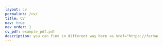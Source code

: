 ```yaml
---
layout: cv
permalink: /cv/
title: CV
nav: true
nav_order: 1
cv_pdf: example_pdf.pdf
description: you can find in different way here <a href="https://farhadinia0.gitlab.io/"> [Résumé] </a>
---
```

